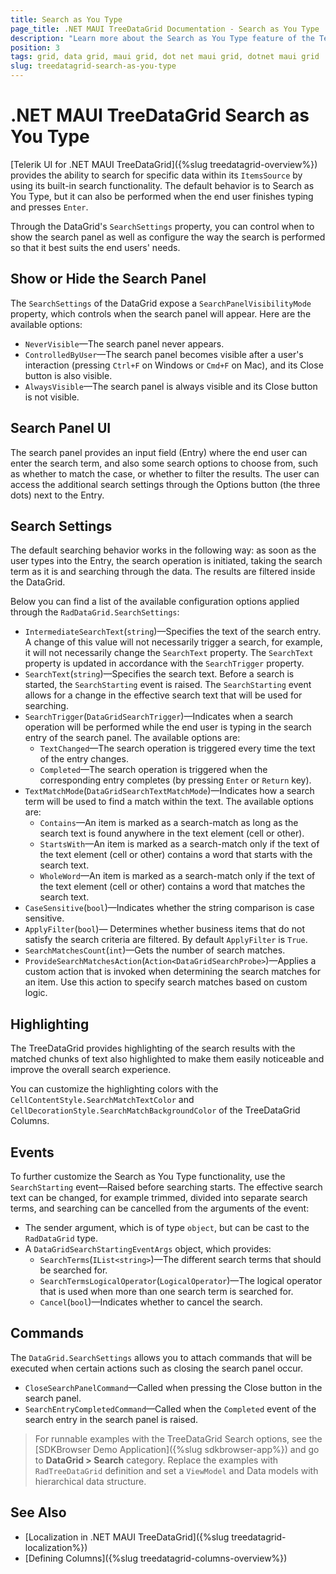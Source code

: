 ```yaml
---
title: Search as You Type
page_title: .NET MAUI TreeDataGrid Documentation - Search as You Type
description: "Learn more about the Search as You Type feature of the Telerik .NET MAUI TreeDataGrid - how to show or hide the search panel, various configuration settings of the search functionality, methods, and events related to searching."
position: 3
tags: grid, data grid, maui grid, dot net maui grid, dotnet maui grid
slug: treedatagrid-search-as-you-type
---
```


# .NET MAUI TreeDataGrid Search as You Type

 [Telerik UI for .NET MAUI TreeDataGrid]({%slug treedatagrid-overview%}) provides the ability to search for specific data within its `ItemsSource` by using its built-in search functionality. The default behavior is to Search as You Type, but it can also be performed when the end user finishes typing and presses `Enter`.

Through the DataGrid's `SearchSettings` property, you can control when to show the search panel as well as configure the way the search is performed so that it best suits the end users' needs.

## Show or Hide the Search Panel

The `SearchSettings` of the DataGrid expose a `SearchPanelVisibilityMode` property, which controls when the search panel will appear. Here are the available options:

* `NeverVisible`&mdash;The search panel never appears.
* `ControlledByUser`&mdash;The search panel becomes visible after a user's interaction (pressing `Ctrl+F` on Windows or `Cmd+F` on Mac), and its Close button is also visible.
* `AlwaysVisible`&mdash;The search panel is always visible and its Close button is not visible.

## Search Panel UI

The search panel provides an input field (Entry) where the end user can enter the search term, and also some search options to choose from, such as whether to match the case, or whether to filter the results. The user can access the additional search settings through the Options button (the three dots) next to the Entry.

## Search Settings

The default searching behavior works in the following way: as soon as the user types into the Entry, the search operation is initiated, taking the search term as it is and searching through the data. The results are filtered inside the DataGrid. 

Below you can find a list of the available configuration options applied through the `RadDataGrid.SearchSettings`:

* `IntermediateSearchText`(`string`)&mdash;Specifies the text of the search entry. A change of this value will not necessarily trigger a search, for example, it will not necessarily change the `SearchText` property. The `SearchText` property is updated in accordance with the `SearchTrigger` property.
* `SearchText`(`string`)&mdash;Specifies the search text. Before a search is started, the `SearchStarting` event is raised. The `SearchStarting` event allows for a change in the effective search text that will be used for searching.
* `SearchTrigger`(`DataGridSearchTrigger`)&mdash;Indicates when a search operation will be performed while the end user is typing in the search entry of the search panel. The available options are:
    * `TextChanged`&mdash;The search operation is triggered every time the text of the entry changes.
    * `Completed`&mdash;The search operation is triggered when the corresponding entry completes (by pressing `Enter` or `Return` key).
* `TextMatchMode`(`DataGridSearchTextMatchMode`)&mdash;Indicates how a search term will be used to find a match within the text. The available options are:
    * `Contains`&mdash;An item is marked as a search-match as long as the search text is found anywhere in the text element (cell or other).
    * `StartsWith`&mdash;An item is marked as a search-match only if the text of the text element (cell or other) contains a word that starts with the search text.
    * `WholeWord`&mdash;An item is marked as a search-match only if the text of the text element (cell or other) contains a word that matches the search text.
* `CaseSensitive`(`bool`)&mdash;Indicates whether the string comparison is case sensitive.
* `ApplyFilter`(`bool`)&mdash; Determines whether business items that do not satisfy the search criteria are filtered. By default `ApplyFilter` is `True`.
* `SearchMatchesCount`(`int`)&mdash;Gets the number of search matches.
* `ProvideSearchMatchesAction`(`Action<DataGridSearchProbe>`)&mdash;Applies a custom action that is invoked when determining the search matches for an item. Use this action to specify search matches based on custom logic.

## Highlighting

The TreeDataGrid provides highlighting of the search results with the matched chunks of text also highlighted to make them easily noticeable and improve the overall search experience.

You can customize the highlighting colors with the `CellContentStyle.SearchMatchTextColor` and `CellDecorationStyle.SearchMatchBackgroundColor` of the TreeDataGrid Columns. 

## Events

To further customize the Search as You Type functionality, use the `SearchStarting` event&mdash;Raised before searching starts. The effective search text can be changed, for example trimmed, divided into separate search terms, and searching can be cancelled from the arguments of the event:

* The sender argument, which is of type `object`, but can be cast to the `RadDataGrid` type.
* A `DataGridSearchStartingEventArgs` object, which provides:
     * `SearchTerms`(`IList<string>`)&mdash;The different search terms that should be searched for.
     * `SearchTermsLogicalOperator`(`LogicalOperator`)&mdash;The logical operator that is used when more than one search term is searched for.
     * `Cancel`(`bool`)&mdash;Indicates whether to cancel the search.

## Commands

The `DataGrid.SearchSettings` allows you to attach commands that will be executed when certain actions such as closing the search panel occur.

* `CloseSearchPanelCommand`&mdash;Called when pressing the Close button in the search panel.
* `SearchEntryCompletedCommand`&mdash;Called when the `Completed` event of the search entry in the search panel is raised.


> For runnable examples with the TreeDataGrid Search options, see the [SDKBrowser Demo Application]({%slug sdkbrowser-app%}) and go to **DataGrid > Search** category. Replace the examples with `RadTreeDataGrid` definition and set a `ViewModel` and Data models with hierarchical data structure.

## See Also

- [Localization in .NET MAUI TreeDataGrid]({%slug treedatagrid-localization%})
- [Defining Columns]({%slug treedatagrid-columns-overview%})
